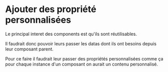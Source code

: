 
# Ajouter des propriété personnalisées 

Le principal interet des components est qu'ils sont réutilisables.

Il faudrait donc pouvoir leurs passer les datas dont ils ont besoins depuis leur composant parent. 

Pour ce faire il faudrait leur passer des propriétés personnalisées comme ça pour chaque instance d'un composant on aurait un contenu personnalisé. 
